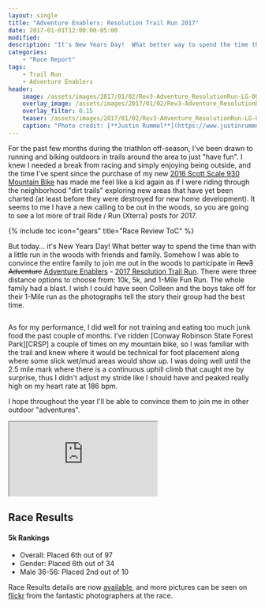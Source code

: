 ```yaml
---
layout: single
title: "Adventure Enablers: Resolution Trail Run 2017"
date: 2017-01-01T12:00:00-05:00
modified:
description: "It's New Years Day!  What better way to spend the time than with a little run in the woods with friends and family"
categories:
    - "Race Report"
tags:
    - Trail Run
    - Adventure Enablers
header:
    image: /assets/images/2017/01/02/Rev3-Adventure_ResolutionRun-LG-00016-Header.jpg             # Twitter
    overlay_image: /assets/images/2017/01/02/Rev3-Adventure_ResolutionRun-LG-00016-Header.jpg     # Article header at 2048x768
    overlay_filter: 0.15
    teaser: /assets/images/2017/01/02/Rev3-Adventure_ResolutionRun-LG-00016-Header-Twitter.jpg    # Shrink image to 575x216
    caption: "Photo credit: [**Justin Rummel**](https://www.justinrummel.com)"
---
```


For the past few months during the triathlon off-season, I've been drawn to running and biking outdoors in trails around the area to just "have fun".  I knew I needed a break from racing and simply enjoying being outside, and the time I've spent since the purchase of my new [2016 Scott Scale 930 Mountain Bike][930] has made me feel like a kid again as if I were riding through the neighborhood "dirt trails" exploring new areas that have yet been charted (at least before they were destroyed for new home development).  It seems to me I have a new calling to be out in the woods, so you are going to see a lot more of trail Ride / Run (Xterra) posts for 2017.

{% include toc icon="gears" title="Race Review ToC" %}

But today... it's New Years Day!  What better way to spend the time than with a little run in the woods with friends and family.  Somehow I was able to convince the entire family to join me out in the woods to participate in ~~Rev3 Adventure~~ [Adventure Enablers][AE] - [2017 Resolution Trail Run][RR].  There were three distance options to choose from: 10k, 5k, and 1-Mile Fun Run.  The whole family had a blast.  I wish I could have seen Colleen and the boys take off for their 1-Mile run as the photographs tell the story their group had the best time.

<figure class="align-left"><a href="{{ site.url }}/assets/images/2017/01/02/Rev3-Adventure_ResolutionRun-LG-00001.jpg"><img src="{{ site.url }}/assets/images/2017/01/02/Rev3-Adventure_ResolutionRun-SM-00001.jpg" alt="" /></a></figure>As for my performance, I did well for not training and eating too much junk food the past couple of months.  I've ridden [Conway Robinson State Forest Park][CRSP] a couple of times on my mountain bike, so I was familiar with the trail and knew where it would be technical for foot placement along where some slick wet/mud areas would show up.  I was doing well until the 2.5 mile mark where there is a continuous uphill climb that caught me by surprise, thus I didn't adjust my stride like I should have and peaked really high on my heart rate at 186 bpm.

I hope throughout the year I'll be able to convince them to join me in other outdoor "adventures".

<div class="embed-container embed-container-strava">
	<iframe src='https://www.strava.com/activities/817859885/embed/04db389c4915a6cd21cefff9587724595709021c' scrolling='no' webkitAllowFullScreen mozallowfullscreen allowFullScreen></iframe>
</div>


Race Results
---

#### 5k Rankings

- Overall: Placed 6th out of 97
- Gender: Placed 6th out of 34
- Male 36-56: Placed 2nd out of 10

Race Results details are now [available][race_results], and more pictures can be seen on [flickr][72157674908384433] from the fantastic photographers at the race.

<figure class="third">
<a href="{{ site.url }}/assets/images/2017/01/02/Rev3-Adventure_ResolutionRun-LG-00002.jpg"><img src="{{ site.url }}/assets/images/2017/01/02/Rev3-Adventure_ResolutionRun-LG-00002.jpg" alt="" /></a>
<a href="{{ site.url }}/assets/images/2017/01/02/Rev3-Adventure_ResolutionRun-LG-00006.jpg"><img src="{{ site.url }}/assets/images/2017/01/02/Rev3-Adventure_ResolutionRun-LG-00006.jpg" alt="" /></a>
<a href="{{ site.url }}/assets/images/2017/01/02/Rev3-Adventure_ResolutionRun-LG-00007.jpg"><img src="{{ site.url }}/assets/images/2017/01/02/Rev3-Adventure_ResolutionRun-LG-00007.jpg" alt="" /></a>
</figure>

<figure class="third">
<a href="{{ site.url }}/assets/images/2017/01/02/Rev3-Adventure_ResolutionRun-LG-00017.jpg"><img src="{{ site.url }}/assets/images/2017/01/02/Rev3-Adventure_ResolutionRun-LG-00017.jpg" alt="" /></a>
<a href="{{ site.url }}/assets/images/2017/01/02/Rev3-Adventure_ResolutionRun-LG-00021.jpg"><img src="{{ site.url }}/assets/images/2017/01/02/Rev3-Adventure_ResolutionRun-LG-00021.jpg" alt="" /></a>
<a href="{{ site.url }}/assets/images/2017/01/02/Rev3-Adventure_ResolutionRun-LG-00030.jpg"><img src="{{ site.url }}/assets/images/2017/01/02/Rev3-Adventure_ResolutionRun-LG-00030.jpg" alt="" /></a>
</figure>


[930]: https://www.instagram.com/p/BN4mzyGB9uV/
[AE]: http://www.adventureenablers.com/
[RR]: http://www.adventureenablers.com/resolution-run
[CRSP]: http://www.dof.virginia.gov/stateforest/list/conway-robinson.htm
[race_results]: https://runsignup.com/Race/Results/39844/IndividualResult/kJbx?#U8364916
[72157674908384433]: https://www.flickr.com/photos/justinrummel/albums/72157674908384433